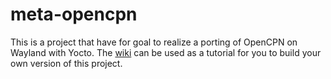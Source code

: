 meta-opencpn
============

This is a project that have for goal to realize a porting of OpenCPN on Wayland with Yocto.
The [wiki](https://github.com/alan-mushi/meta-opencpn/wiki) can be used as a tutorial for you to build your own version of this project.
